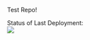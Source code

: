 Test Repo!


Status of Last Deployment:<br>
<img src="https://github.com/Stube123/from-Gitlab_Project01/workflows/My-GitHubActions-Basics/badge.svg?branch=master"><br>
